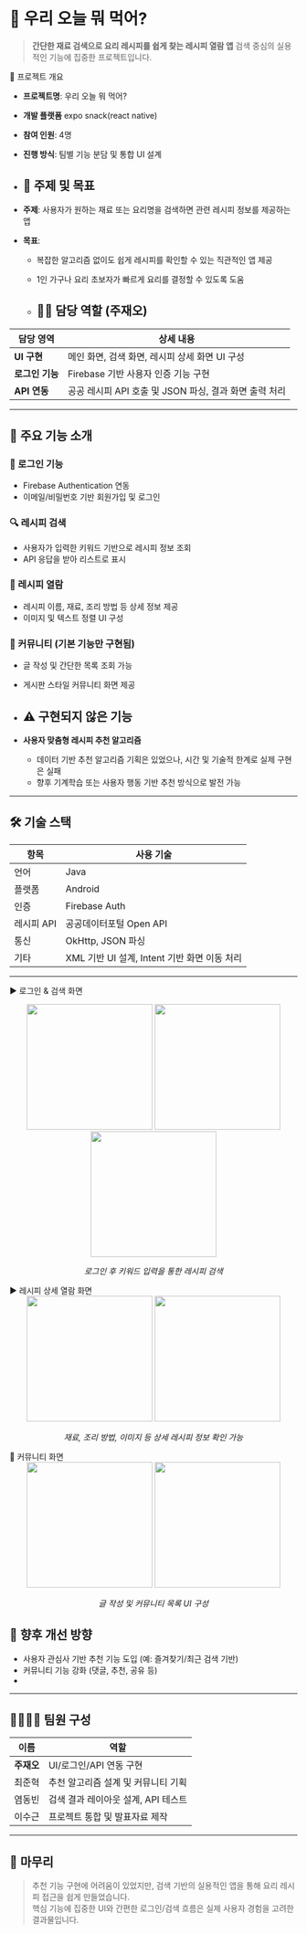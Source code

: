 # 🍳 우리 오늘 뭐 먹어?

> **간단한 재료 검색으로 요리 레시피를 쉽게 찾는 레시피 열람 앱**
>  검색 중심의 실용적인 기능에 집중한 프로젝트입니다.

📌 프로젝트 개요

- **프로젝트명**: 우리 오늘 뭐 먹어?
- **개발 플랫폼** expo snack(react native)
- **참여 인원**: 4명
- **진행 방식**: 팀별 기능 분담 및 통합 UI 설계

- ## 🎯 주제 및 목표

- **주제**: 사용자가 원하는 재료 또는 요리명을 검색하면 관련 레시피 정보를 제공하는 앱
- **목표**:
  - 복잡한 알고리즘 없이도 쉽게 레시피를 확인할 수 있는 직관적인 앱 제공
  - 1인 가구나 요리 초보자가 빠르게 요리를 결정할 수 있도록 도움
 
  - ## 👨‍💻 담당 역할 (주재오)

| 담당 영역 | 상세 내용 |
|-----------|-----------|
| **UI 구현** | 메인 화면, 검색 화면, 레시피 상세 화면 UI 구성 |
| **로그인 기능** | Firebase 기반 사용자 인증 기능 구현 |
| **API 연동** | 공공 레시피 API 호출 및 JSON 파싱, 결과 화면 출력 처리 |

---

## 📱 주요 기능 소개

### 🔐 로그인 기능

- Firebase Authentication 연동
- 이메일/비밀번호 기반 회원가입 및 로그인

### 🔍 레시피 검색

- 사용자가 입력한 키워드 기반으로 레시피 정보 조회
- API 응답을 받아 리스트로 표시

### 📖 레시피 열람

- 레시피 이름, 재료, 조리 방법 등 상세 정보 제공
- 이미지 및 텍스트 정렬 UI 구성

### 💬 커뮤니티 (기본 기능만 구현됨)

- 글 작성 및 간단한 목록 조회 가능
- 게시판 스타일 커뮤니티 화면 제공

- ## ⚠️ 구현되지 않은 기능

- **사용자 맞춤형 레시피 추천 알고리즘**
  - 데이터 기반 추천 알고리즘 기획은 있었으나, 시간 및 기술적 한계로 실제 구현은 실패
  - 향후 기계학습 또는 사용자 행동 기반 추천 방식으로 발전 가능

---

## 🛠 기술 스택

| 항목 | 사용 기술 |
|------|------------|
| 언어 | Java |
| 플랫폼 | Android |
| 인증 | Firebase Auth |
| 레시피 API | 공공데이터포털 Open API |
| 통신 | OkHttp, JSON 파싱 |
| 기타 | XML 기반 UI 설계, Intent 기반 화면 이동 처리 |

---
▶ 로그인 & 검색 화면
<div align="center"> <img src="https://github.com/user-attachments/assets/5cc6d185-891b-429d-b618-9067c51c0e89" width="220" /> <img src="https://github.com/user-attachments/assets/848766d3-2590-4090-80c3-f7684eda5da0" width="220" /> <img src="https://github.com/user-attachments/assets/741077f0-ab29-424a-9f57-8234691a2e5e" width="220" /> </div> <p align="center"><i>로그인 후 키워드 입력을 통한 레시피 검색</i></p>
▶ 레시피 상세 열람 화면
<div align="center"> <img src="https://github.com/user-attachments/assets/7aee80e9-986f-44f9-9538-f29c84c04e09" width="220" /> <img src="https://github.com/user-attachments/assets/d8778d90-0ac0-47a8-b999-405909db5398" width="220" /> </div> <p align="center"><i>재료, 조리 방법, 이미지 등 상세 레시피 정보 확인 가능</i></p>
💬 커뮤니티 화면
<div align="center"> <img src="https://github.com/user-attachments/assets/3f73df8f-da85-45e7-b7d1-3c64f9e89dbe" width="220" /> <img src="https://github.com/user-attachments/assets/fe5b6b30-db8b-4d02-b5a6-8d9870cf5d74" width="220" /> </div> <p align="center"><i>글 작성 및 커뮤니티 목록 UI 구성</i></p>


## 🙋 향후 개선 방향

- 사용자 관심사 기반 추천 기능 도입 (예: 즐겨찾기/최근 검색 기반)
- 커뮤니티 기능 강화 (댓글, 추천, 공유 등)
-
---

## 👨‍👨‍👧‍👦 팀원 구성

| 이름 | 역할 |
|------|------|
| **주재오** | UI/로그인/API 연동 구현 |
| 최준혁 | 추천 알고리즘 설계 및 커뮤니티 기획 |
| 염동빈 | 검색 결과 레이아웃 설계, API 테스트 |
| 이수근 | 프로젝트 통합 및 발표자료 제작 |

---

## 🙏 마무리

> 추천 기능 구현에 어려움이 있었지만, 검색 기반의 실용적인 앱을 통해 요리 레시피 접근을 쉽게 만들었습니다.  
> 핵심 기능에 집중한 UI와 간편한 로그인/검색 흐름은 실제 사용자 경험을 고려한 결과물입니다.

